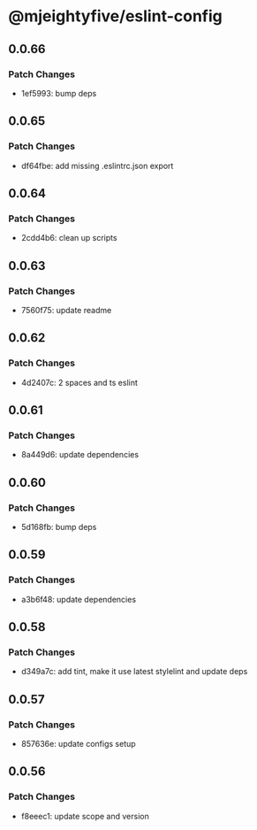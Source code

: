 # @mjeightyfive/eslint-config

## 0.0.66

### Patch Changes

- 1ef5993: bump deps

## 0.0.65

### Patch Changes

- df64fbe: add missing .eslintrc.json export

## 0.0.64

### Patch Changes

- 2cdd4b6: clean up scripts

## 0.0.63

### Patch Changes

- 7560f75: update readme

## 0.0.62

### Patch Changes

- 4d2407c: 2 spaces and ts eslint

## 0.0.61

### Patch Changes

- 8a449d6: update dependencies

## 0.0.60

### Patch Changes

- 5d168fb: bump deps

## 0.0.59

### Patch Changes

- a3b6f48: update dependencies

## 0.0.58

### Patch Changes

- d349a7c: add tint, make it use latest stylelint and update deps

## 0.0.57

### Patch Changes

- 857636e: update configs setup

## 0.0.56

### Patch Changes

- f8eeec1: update scope and version
